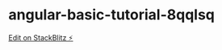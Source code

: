 # angular-basic-tutorial-8qqlsq

[Edit on StackBlitz ⚡️](https://stackblitz.com/edit/angular-basic-tutorial-8qqlsq)